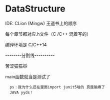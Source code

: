 # DataStructure
  IDE: CLion (Mingw)
王道书上的顺序 

每个章节都对应.h文件（C /C++ 混着写的）

编译环境是 C/C++14

--------分割线----------

苦涩猫猫🐱

main函数就当是测试了

      ps：我为什么还在里面import junit5啥的 真是脑瘫了
      JAVA yyds！

